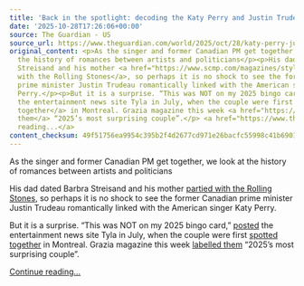 ```yaml
---
title: 'Back in the spotlight: decoding the Katy Perry and Justin Trudeau romance'
date: '2025-10-28T17:26:06+00:00'
source: The Guardian - US
source_url: https://www.theguardian.com/world/2025/oct/28/katy-perry-justin-trudeau-romance-spotlight-actors-singers-politicians
original_content: <p>As the singer and former Canadian PM get together, we look at
  the history of romances between artists and politicians</p><p>His dad dated Barbra
  Streisand and his mother <a href="https://www.scmp.com/magazines/style/entertainment/article/3271818/meet-justin-trudeaus-wild-child-mum-margaret-trudeau-who-was-rumoured-have-slept-mick-jagger-rolling">partied
  with the Rolling Stones</a>, so perhaps it is no shock to see the former Canadian
  prime minister Justin Trudeau romantically linked with the American singer Katy
  Perry.</p><p>But it is a surprise. “This was NOT on my 2025 bingo card,” <a href="https://x.com/Tyla/status/1950216428189024708">posted</a>
  the entertainment news site Tyla in July, when the couple were first <a href="https://www.theguardian.com/world/2025/jul/30/justin-trudeau-katy-perry-dinner">spotted
  together</a> in Montreal. Grazia magazine this week <a href="https://graziadaily.co.uk/celebrity/news/justin-trudeau-katy-perry-relationship-timeline/">labelled
  them</a> “2025’s most surprising couple”.</p> <a href="https://www.theguardian.com/world/2025/oct/28/katy-perry-justin-trudeau-romance-spotlight-actors-singers-politicians">Continue
  reading...</a>
content_checksum: 49f51756ea9954c395b2f4d2677cd971e26bacfc55998c41b6901e73aba42212
---
```


As the singer and former Canadian PM get together, we look at the history of romances between artists and politicians

His dad dated Barbra Streisand and his mother [partied with the Rolling Stones](https://www.scmp.com/magazines/style/entertainment/article/3271818/meet-justin-trudeaus-wild-child-mum-margaret-trudeau-who-was-rumoured-have-slept-mick-jagger-rolling), so perhaps it is no shock to see the former Canadian prime minister Justin Trudeau romantically linked with the American singer Katy Perry.

But it is a surprise. “This was NOT on my 2025 bingo card,” [posted](https://x.com/Tyla/status/1950216428189024708) the entertainment news site Tyla in July, when the couple were first [spotted together](https://www.theguardian.com/world/2025/jul/30/justin-trudeau-katy-perry-dinner) in Montreal. Grazia magazine this week [labelled them](https://graziadaily.co.uk/celebrity/news/justin-trudeau-katy-perry-relationship-timeline/) “2025’s most surprising couple”.

 [Continue reading...](https://www.theguardian.com/world/2025/oct/28/katy-perry-justin-trudeau-romance-spotlight-actors-singers-politicians)